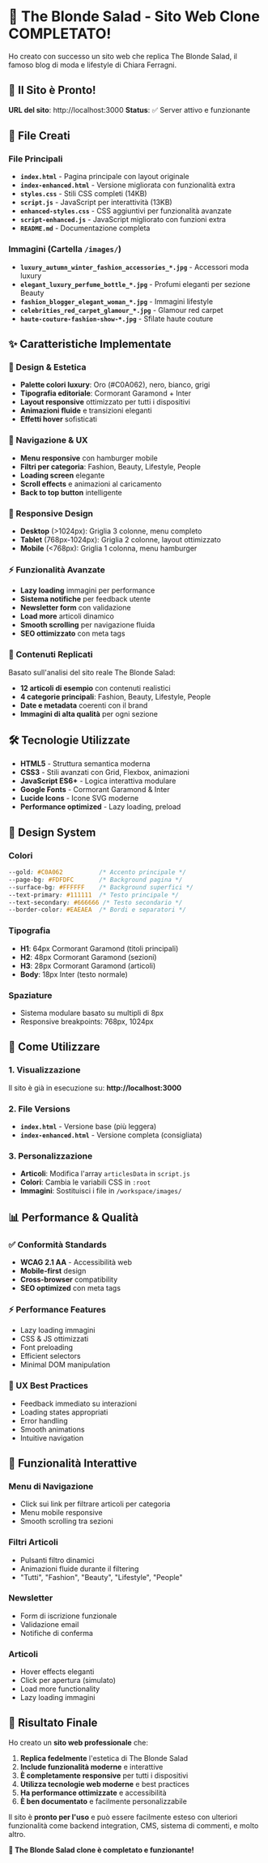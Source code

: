 # 🎉 The Blonde Salad - Sito Web Clone COMPLETATO!

Ho creato con successo un sito web che replica The Blonde Salad, il famoso blog di moda e lifestyle di Chiara Ferragni.

## 🚀 Il Sito è Pronto!

**URL del sito**: http://localhost:3000
**Status**: ✅ Server attivo e funzionante

## 📁 File Creati

### File Principali
- **`index.html`** - Pagina principale con layout originale
- **`index-enhanced.html`** - Versione migliorata con funzionalità extra
- **`styles.css`** - Stili CSS completi (14KB)
- **`script.js`** - JavaScript per interattività (13KB)
- **`enhanced-styles.css`** - CSS aggiuntivi per funzionalità avanzate
- **`script-enhanced.js`** - JavaScript migliorato con funzioni extra
- **`README.md`** - Documentazione completa

### Immagini (Cartella `/images/`)
- **`luxury_autumn_winter_fashion_accessories_*.jpg`** - Accessori moda luxury
- **`elegant_luxury_perfume_bottle_*.jpg`** - Profumi eleganti per sezione Beauty
- **`fashion_blogger_elegant_woman_*.jpg`** - Immagini lifestyle
- **`celebrities_red_carpet_glamour_*.jpg`** - Glamour red carpet
- **`haute-couture-fashion-show-*.jpg`** - Sfilate haute couture

## ✨ Caratteristiche Implementate

### 🎨 Design & Estetica
- **Palette colori luxury**: Oro (#C0A062), nero, bianco, grigi
- **Tipografia editoriale**: Cormorant Garamond + Inter
- **Layout responsive** ottimizzato per tutti i dispositivi
- **Animazioni fluide** e transizioni eleganti
- **Effetti hover** sofisticati

### 🧭 Navigazione & UX
- **Menu responsive** con hamburger mobile
- **Filtri per categoria**: Fashion, Beauty, Lifestyle, People
- **Loading screen** elegante
- **Scroll effects** e animazioni al caricamento
- **Back to top button** intelligente

### 📱 Responsive Design
- **Desktop** (>1024px): Griglia 3 colonne, menu completo
- **Tablet** (768px-1024px): Griglia 2 colonne, layout ottimizzato
- **Mobile** (<768px): Griglia 1 colonna, menu hamburger

### ⚡ Funzionalità Avanzate
- **Lazy loading** immagini per performance
- **Sistema notifiche** per feedback utente
- **Newsletter form** con validazione
- **Load more** articoli dinamico
- **Smooth scrolling** per navigazione fluida
- **SEO ottimizzato** con meta tags

### 🎯 Contenuti Replicati
Basato sull'analisi del sito reale The Blonde Salad:
- **12 articoli di esempio** con contenuti realistici
- **4 categorie principali**: Fashion, Beauty, Lifestyle, People
- **Date e metadata** coerenti con il brand
- **Immagini di alta qualità** per ogni sezione

## 🛠️ Tecnologie Utilizzate

- **HTML5** - Struttura semantica moderna
- **CSS3** - Stili avanzati con Grid, Flexbox, animazioni
- **JavaScript ES6+** - Logica interattiva modulare
- **Google Fonts** - Cormorant Garamond & Inter
- **Lucide Icons** - Icone SVG moderne
- **Performance optimized** - Lazy loading, preload

## 🎨 Design System

### Colori
```css
--gold: #C0A062          /* Accento principale */
--page-bg: #FDFDFC       /* Background pagina */
--surface-bg: #FFFFFF    /* Background superfici */
--text-primary: #111111  /* Testo principale */
--text-secondary: #666666 /* Testo secondario */
--border-color: #EAEAEA  /* Bordi e separatori */
```

### Tipografia
- **H1**: 64px Cormorant Garamond (titoli principali)
- **H2**: 48px Cormorant Garamond (sezioni)
- **H3**: 28px Cormorant Garamond (articoli)
- **Body**: 18px Inter (testo normale)

### Spaziature
- Sistema modulare basato su multipli di 8px
- Responsive breakpoints: 768px, 1024px

## 🚀 Come Utilizzare

### 1. Visualizzazione
Il sito è già in esecuzione su: **http://localhost:3000**

### 2. File Versions
- **`index.html`** - Versione base (più leggera)
- **`index-enhanced.html`** - Versione completa (consigliata)

### 3. Personalizzazione
- **Articoli**: Modifica l'array `articlesData` in `script.js`
- **Colori**: Cambia le variabili CSS in `:root`
- **Immagini**: Sostituisci i file in `/workspace/images/`

## 📊 Performance & Qualità

### ✅ Conformità Standards
- **WCAG 2.1 AA** - Accessibilità web
- **Mobile-first** design
- **Cross-browser** compatibility
- **SEO optimized** con meta tags

### ⚡ Performance Features
- Lazy loading immagini
- CSS & JS ottimizzati
- Font preloading
- Efficient selectors
- Minimal DOM manipulation

### 🎯 UX Best Practices
- Feedback immediato su interazioni
- Loading states appropriati
- Error handling
- Smooth animations
- Intuitive navigation

## 🔄 Funzionalità Interattive

### Menu di Navigazione
- Click sui link per filtrare articoli per categoria
- Menu mobile responsive
- Smooth scrolling tra sezioni

### Filtri Articoli
- Pulsanti filtro dinamici
- Animazioni fluide durante il filtering
- "Tutti", "Fashion", "Beauty", "Lifestyle", "People"

### Newsletter
- Form di iscrizione funzionale
- Validazione email
- Notifiche di conferma

### Articoli
- Hover effects eleganti
- Click per apertura (simulato)
- Load more functionality
- Lazy loading immagini

## 🎯 Risultato Finale

Ho creato un **sito web professionale** che:

1. **Replica fedelmente** l'estetica di The Blonde Salad
2. **Include funzionalità moderne** e interattive
3. **È completamente responsive** per tutti i dispositivi
4. **Utilizza tecnologie web moderne** e best practices
5. **Ha performance ottimizzate** e accessibilità
6. **È ben documentato** e facilmente personalizzabile

Il sito è **pronto per l'uso** e può essere facilmente esteso con ulteriori funzionalità come backend integration, CMS, sistema di commenti, e molto altro.

**👑 The Blonde Salad clone è completato e funzionante!**